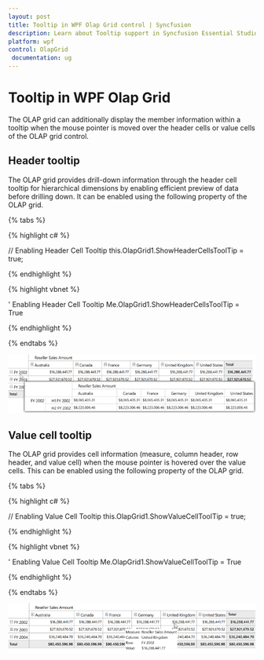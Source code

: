 ```yaml
---
layout: post
title: Tooltip in WPF Olap Grid control | Syncfusion
description: Learn about Tooltip support in Syncfusion Essential Studio WPF Olap Grid control, its elements and more details.
platform: wpf
control: OlapGrid
 documentation: ug
---
```


# Tooltip in WPF Olap Grid

The OLAP grid can additionally display the member information within a tooltip when the mouse pointer is moved over the header cells or value cells of the OLAP grid control.

## Header tooltip

The OLAP grid provides drill-down information through the header cell tooltip for hierarchical dimensions by enabling efficient preview of data before drilling down. It can be enabled using the following property of the OLAP grid.

{% tabs %}
  
{% highlight c# %}

// Enabling Header Cell Tooltip
this.OlapGrid1.ShowHeaderCellsToolTip = true;

{% endhighlight %}

{% highlight vbnet %}

' Enabling Header Cell Tooltip
Me.OlapGrid1.ShowHeaderCellsToolTip = True

{% endhighlight %}

{% endtabs %}

![To display the header cells tooltip in OlapGrid](ToolTip_images/ToolTip_img1.png)

## Value cell tooltip

The OLAP grid provides cell information (measure, column header, row header, and value cell) when the mouse pointer is hovered over the value cells. This can be enabled using the following property of the OLAP grid.

{% tabs %}
  
{% highlight c# %}

// Enabling Value Cell Tooltip
this.OlapGrid1.ShowValueCellToolTip = true;

{% endhighlight %}

{% highlight vbnet %}

' Enabling Value Cell Tooltip
Me.OlapGrid1.ShowValueCellToolTip = True

{% endhighlight %}

{% endtabs %}

![To display the value cells tooltip in OlapGrid](ToolTip_images/ToolTip_img2.png)


